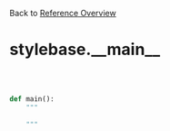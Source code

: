
Back to [Reference Overview](https://github.com/pyrustic/stylebase/blob/master/docs/reference/README.md)

# stylebase.\_\_main\_\_



<br>


```python

def main():
    """
    
    """

```


